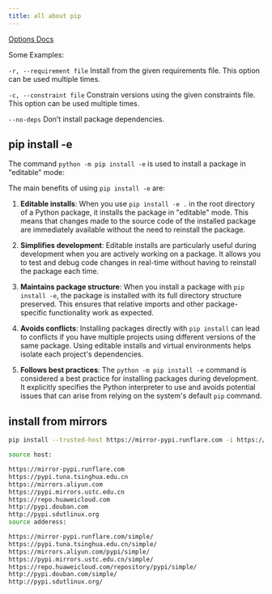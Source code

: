 ```yaml
---
title: all about pip
---
```


[Options Docs](https://pip.pypa.io/en/stable/cli/pip_install/#options)

Some Examples:

`-r, --requirement file`
Install from the given requirements file. This option can be used multiple times.

`-c, --constraint file`
Constrain versions using the given constraints file. This option can be used multiple times.

`--no-deps`
Don’t install package dependencies.

## pip install -e

The command `python -m pip install -e` is used to install a package in "editable" mode:

The main benefits of using `pip install -e` are:

1. **Editable installs**: When you use `pip install -e .` in the root directory of a Python package, it installs the package in "editable" mode. This means that changes made to the source code of the installed package are immediately available without the need to reinstall the package.

2. **Simplifies development**: Editable installs are particularly useful during development when you are actively working on a package. It allows you to test and debug code changes in real-time without having to reinstall the package each time.

3. **Maintains package structure**: When you install a package with `pip install -e`, the package is installed with its full directory structure preserved. This ensures that relative imports and other package-specific functionality work as expected.

4. **Avoids conflicts**: Installing packages directly with `pip install` can lead to conflicts if you have multiple projects using different versions of the same package. Using editable installs and virtual environments helps isolate each project's dependencies.

5. **Follows best practices**: The `python -m pip install -e` command is considered a best practice for installing packages during development. It explicitly specifies the Python interpreter to use and avoids potential issues that can arise from relying on the system's default `pip` command.

## install from mirrors

```bash
pip install --trusted-host https://mirror-pypi.runflare.com -i https://mirror-pypi.runflare.com/simple/ django
```

```bash
source host:

https://mirror-pypi.runflare.com
https://pypi.tuna.tsinghua.edu.cn
https://mirrors.aliyun.com
https://pypi.mirrors.ustc.edu.cn
https://repo.huaweicloud.com
http://pypi.douban.com
http://pypi.sdutlinux.org
source adderess:

https://mirror-pypi.runflare.com/simple/
https://pypi.tuna.tsinghua.edu.cn/simple/
https://mirrors.aliyun.com/pypi/simple/
https://pypi.mirrors.ustc.edu.cn/simple/
https://repo.huaweicloud.com/repository/pypi/simple/
http://pypi.douban.com/simple/
http://pypi.sdutlinux.org/
```
